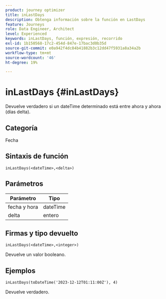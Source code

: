 ```yaml
---
product: journey optimizer
title: inLastDays
description: Obtenga información sobre la función en LastDays
feature: Journeys
role: Data Engineer, Architect
level: Experienced
keywords: inLastDays, función, expresión, recorrido
exl-id: 1b150568-17c2-454d-847e-17bac3d0b35d
source-git-commit: e0a942f4dc84b41882b3c12dd47f5931a8a34a2b
workflow-type: tm+mt
source-wordcount: '46'
ht-degree: 19%

---
```


# inLastDays {#inLastDays}

Devuelve verdadero si un dateTime determinado está entre ahora y ahora (días delta).

## Categoría

Fecha

## Sintaxis de función

`inLastDays(<dateTime>,<delta>)`

## Parámetros

| Parámetro | Tipo |
|-----------|------------------|
| fecha y hora | dateTime |
| delta | entero |

## Firmas y tipo devuelto

`inLastDays(<dateTime>,<integer>)`

Devuelve un valor booleano.

## Ejemplos

`inLastDays(toDateTime('2023-12-12T01:11:00Z'), 4)`

Devuelve verdadero.
